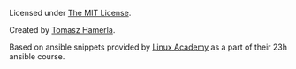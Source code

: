 Licensed under [The MIT License](LICENSE).

Created by [Tomasz Hamerla](https://www.linkedin.com/in/nonyy).

Based on ansible snippets provided by [Linux Academy](http://linuxacademy.com/) as a part of their 23h ansible course.
